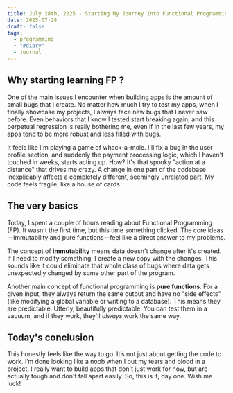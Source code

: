 ```yaml
---
title: July 28th, 2025 - Starting My Journey into Functional Programming
date: 2025-07-28
draft: false
tags:
  - programming
  - "#diary"
  - journal
---
```


## Why starting learning FP ?
One of the main issues I encounter when building apps is the amount of small bugs that I create. No matter how much I try to test my apps, when I finally showcase my projects, I always face new bugs that I never saw before. Even behaviors that I know I tested start breaking again, and this perpetual regression is really bothering me, even if in the last few years, my apps tend to be more robust and less filled with bugs.

It feels like I'm playing a game of whack-a-mole. I'll fix a bug in the user profile section, and suddenly the payment processing logic, which I haven't touched in weeks, starts acting up. How? It's that spooky "action at a distance" that drives me crazy. A change in one part of the codebase inexplicably affects a completely different, seemingly unrelated part. My code feels fragile, like a house of cards.

## The very basics
Today, I spent a couple of hours reading about Functional Programming (FP). It wasn't the first time, but this time something clicked. The core ideas—immutability and pure functions—feel like a direct answer to my problems.

The concept of **immutability** means data doesn't change after it's created. If I need to modify something, I create a new copy with the changes. This sounds like it could eliminate that whole class of bugs where data gets unexpectedly changed by some other part of the program.

Another main concept of functional programming is **pure functions**. For a given input, they always return the same output and have no "side effects" (like modifying a global variable or writing to a database). This means they are predictable. Utterly, beautifully predictable. You can test them in a vacuum, and if they work, they'll _always_ work the same way.

## Today's conclusion
This honestly feels like the way to go. It’s not just about getting the code to work. I’m done looking like a noob when I put my tears and blood in a project. I really want to build apps that don't just work for now, but are actually tough and don't fall apart easily. So, this is it, day one. Wish me luck!